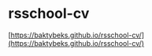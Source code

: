 # rsschool-cv

[https://baktybeks.github.io/rsschool-cv/](https://baktybeks.github.io/rsschool-cv/)
